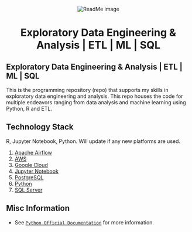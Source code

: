 <p align="center"><img src="https://media.licdn.com/dms/image/D4D22AQE924mcXGANTw/feedshare-shrink_2048_1536/0/1707594068870?e=1726704000&v=beta&t=X_abupesmvgpUPTL2PsICu7q_4x7eStfbfe2jug5TRc" alt="ReadMe image" /></p>

<h1 align="center"> Exploratory Data Engineering & Analysis | ETL | ML | SQL </h1>
<p align="center">
</p>

## Exploratory Data Engineering & Analysis | ETL | ML | SQL
This is the programming repository (repo) that supports my skills in exploratory data engineering and analysis. This repo houses the code for multiple endeavors ranging from data analysis and machine learning using Python, R and ETL.


## Technology Stack

R, Jupyter Notebook, Python.
Will update if any new platforms are used.

1. [Apache Airflow](https://airflow.apache.org/)
2. [AWS](https://aws.amazon.com/)
3. [Google Cloud](https://cloud.google.com/)
4. [Jupyter Notebook](https://jupyter.org/)
5. [PostgreSQL](https://www.postgresql.org/)
6. [Python](https://www.python.org/)
7. [SQL Server](https://www.microsoft.com/en-us/sql-server/sql-server-downloads)



## Misc Information
- See [`Python Official Documentation`](https://www.python.org/) for more information.
